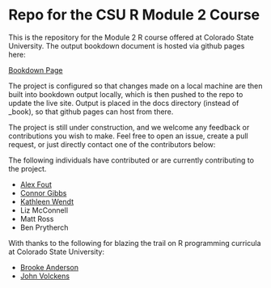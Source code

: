 # Repo for the CSU R Module 2 Course

This is the repository for the Module 2 R course offered at Colorado State University.
The output bookdown document is hosted via github pages here:


[Bookdown Page](https://csu-r.github.io/Module2/)


The project is configured so that changes made on a local machine are then built into bookdown output locally, which is then pushed to the repo to update the live site.
Output is placed in the docs directory (instead of _book), so that github pages can host from there.

The project is still under construction, and we welcome any feedback or contributions you wish to make.
Feel free to open an issue, create a pull request, or just directly contact one of the contributors below:

The following individuals have contributed or are currently contributing to the project.
* [Alex Fout](https://github.com/fouticus)
* [Connor Gibbs](https://github.com/congibbs10)
* [Kathleen Wendt](https://github.com/wendtke)
* Liz McConnell
* Matt Ross
* Ben Prytherch


With thanks to the following for blazing the trail on R programming curricula at Colorado State University:
* [Brooke Anderson](https://github.com/geanders/RProgrammingForResearch)
* [John Volckens](https://github.com/SmogDr/edar_coursebook)



